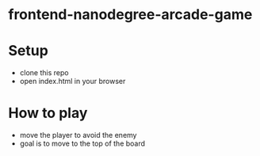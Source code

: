 frontend-nanodegree-arcade-game
===============================

# Setup

- clone this repo
- open index.html in your browser

# How to play

- move the player to avoid the enemy
- goal is to move to the top of the board